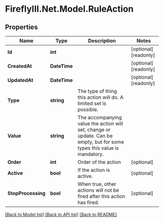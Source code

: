 # FireflyIII.Net.Model.RuleAction
## Properties

Name | Type | Description | Notes
------------ | ------------- | ------------- | -------------
**Id** | **int** |  | [optional] [readonly] 
**CreatedAt** | **DateTime** |  | [optional] [readonly] 
**UpdatedAt** | **DateTime** |  | [optional] [readonly] 
**Type** | **string** | The type of thing this action will do. A limited set is possible. | 
**Value** | **string** | The accompanying value the action will set, change or update. Can be empty, but for some types this value is mandatory. | 
**Order** | **int** | Order of the action | [optional] 
**Active** | **bool** | If the action is active. | [optional] 
**StopProcessing** | **bool** | When true, other actions will not be fired after this action has fired. | [optional] 

[[Back to Model list]](../README.md#documentation-for-models) [[Back to API list]](../README.md#documentation-for-api-endpoints) [[Back to README]](../README.md)

